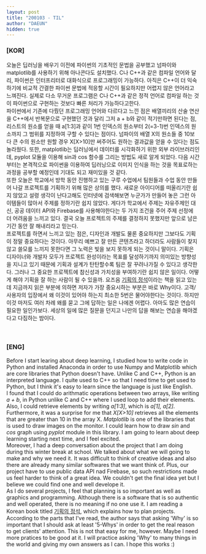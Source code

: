 ```yaml
---
layout: post
title: "200103 - TIL"
author: "DAEUN"
hidden: true
---
```


### [KOR]
오늘은 딥러닝을 배우기 이전에 파이썬의 기초적인 문법을 공부했고 넘파이와 matplotlib를 사용하기 위해 아나콘다도 설치했다. C나 C++과 같은 컴파일 언어와 달리, 파이썬은 인터프리터로 대화식으로 프로그래밍이 가능하다. 아직은 C++이 더 익숙하기에 비교적 간결한 파이썬 문법에 적응할 시간이 필요하지만 어렵지 않은 언어라고 느껴진다. 실제로 다소 무거운 프로그램은 C나 C++과 같은 정적 언어로 컴파일 하는 것이 파이썬으로 구현하는 것보다 빠른 처리가 가능하다고한다.<br>
파이썬에서 기존에 다뤘던 프로그래밍 언어와 다르다고 느낀 점은 배열끼리의 산술 연산을 C++에서 반복문으로 구현했던 것과 달리 그저 a + b와 같이 적기만하면 된다는 점, 리스트의 원소를 얻을 때 a[1:3]과 같이 1번 인덱스의 원소부터 2(=3-1)번 인덱스의 원소까지 그 범위를 지정하여 구할 수 있다는 점이다. 넘파이의 배열 X의 원소들 중 10보다 큰 수의 원소만 원할 경우 X[X>10]만 써주어도 원하는 결과값을 얻을 수 있다는 점도 놀라웠다. 또한, matplotlib는 딥러닝에서 데이터를 시각화하기 위한 외부 라이브러리인데, pyplot 모듈을 이용해 sin과 cos 함수를 그리는 방법도 새로 알게 되었다. 다음 시간부터는 본격적으로 파이썬을 이용하여 딥러닝으로 이미지 인식을 하는 것을 목표로하는 과정을 공부할 예정인데 기대도 되고 재미있을 것 같다.<br>
또한 오늘은 학교에서 방학 동안 진행하고 있는 구루 수업에서 팀원들과 수업 동안 만들어 나갈 프로젝트를 기획하기 위해 많은 상의를 했다. 새로운 아이디어를 떠올리기란 쉽지 않았고 설령 생각이 난다고해도 인터넷에 검색해보면 누군가가 만들어 놓은 그런 아이템들이 많아서 주제를 정하기란 쉽지 않았다. 게다가 학교에서 주제는 자유주제인 대신, 공공 데이터 API와 Firebase를 사용해야한다는 두 가지 조건을 주어 주제 선정에 더 어려움을 느끼고 있다. 결국 오늘 프로젝트의 주제를 결정하지 못했지만 앞으로 남은 기간 동안 잘 해내리라고 믿는다.<br>
프로젝트를 하면서 느끼고 있는 점은, 디자인과 개발도 물론 중요하지만 그보다도 기획이 정말 중요하다는 것이다. 아무리 예쁘고 잘 만든 콘텐츠라고 하더라도 사람들이 찾지 않고 쓸모를 느끼지 못한다면 그 노력은 빛을 보지 못하게 되는 것이니 말이다. 기획은 디자이너와 개발자 모두가 프로젝트 완성이라는 목표를 달성하기까지 의미있는 방향성을 지니고 있기 때문에 기획과 설계가 탄탄할수록 팀은 잘 꾸려나가질 수 있다고 생각한다. 그러나 그 중요한 프로젝트에 참신성과 가치성을 부여하기란 쉽지 않은 일이다. 어떻게 해야 기획을 잘 하는 사람이 될 수 있을까. 요즈음 [기획의 정석](https://book.naver.com/bookdb/book_detail.nhn?bid=7193378)이라는 책을 읽고 있는데 지금까지 읽은 부분에 의하면 저자가 가장 중요시하는 부분은 바로 Why이다. 고객/사용자의 입장에서 왜 이것이 있어야 하는지 최소한 5번은 물어야한다는 것이다. 하지만 이것 마저도 여러 차례 왜를 묻고 그에 답하는 일은 나에겐 어렵다. 아마도 많은 연습이 필요한 일인가보다. 세상의 일에 많은 질문을 던지고 나만의 답을 해보는 연습을 해야겠다고 다짐하는 밤이다.
<br><br><br>
### [ENG]
Before I start learing about deep learning, I studied how to write code in Python and installed Anaconda in order to use Numpy and Matplotlib which are core libraries that Python doesn't have. Unlike C and C++, Python is an interpreted language. I quite used to C++ so that I need time to get used to Python, but I think it's easy to learn since the language is just like English.<br>
I found that I could do arithmatic operations between two arrays, like writing _a + b_, in Python unlike C and C++ where I used loop to add their elements. Also, I could retrieve elements by writing _a[1:3]_, which is _a[1], a[2]_. Furthermore, it was a surprise for me that _X[X>10]_ retrieves all the elements that are greater than 10 in the array X. _Matplotlib_ is one of the libraries that is used to draw images on the monitor. I could learn how to draw _sin_ and _cos_ graph using _pyplot_ module in this library. I am going to learn about deep learning starting next time, and I feel excited.<br>
Moreover, I had a deep conversation about the project that I am doing during this winter break at school. We talked about what we will going to make and why we need it. It was difficult to think of creative ideas and also there are already many similar softwares that we want think of. Plus, our project have to use public data API nad Firebase, so such restrictions made us feel harder to think of a great idea. We couldn't get the final idea yet but I believe we could find one and well develope it.<br>
As I do several projects, I feel that planning is so important as well as graphics and programming. Although there is a software that is so authentic and well operated, there is no meaning if no one use it. I am reading a Korean book titled [기획의 정석](https://book.naver.com/bookdb/book_detail.nhn?bid=7193378), which explains how to plan projects. According to the parts that I've read, the author says that asking 'Why' is so important that I should ask at least '5-Whys' in order to get the real reason to get clients' attention. This is not that easy for me, however. Maybe I need more pratices to be good at it. I will practice asking 'Why' to many things in the world and giving my own answers as I can. I hope this works :)